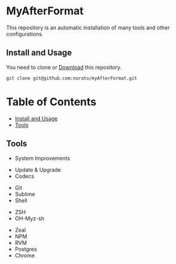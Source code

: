# MyAfterFormat

This repository is an automatic installation of many tools and other configurations.
## Install and Usage

You need to clone or [Download](https://github.com/norato/myAfterFormat/archive/master.zip) this repository.

`git clone git@github.com:norato/myAfterFormat.git`



# Table of Contents
  * [Install and Usage](#bootstrap)
  * [Tools](#tools)
  




## Tools <a id="tools"></a>

+ System Improvements
 - Update & Upgrade
 - Codecs
+ Git
+ Sublime
+ Shell
 - ZSH
 - OH-Myz-sh
+ Zeal
+ NPM
+ RVM
+ Postgres
+ Chrome
